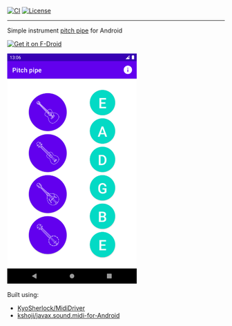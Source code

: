 [![CI](https://github.com/bmaupin/android-pitchpipe/workflows/CI/badge.svg)](https://github.com/bmaupin/android-pitchpipe/actions)
[![License](https://img.shields.io/github/license/bmaupin/android-pitchpipe)](https://github.com/bmaupin/android-pitchpipe/blob/main/LICENSE)

---

Simple instrument [pitch pipe](https://en.m.wikipedia.org/wiki/Pitch_pipe) for Android

<a href='https://f-droid.org/packages/io.bmaupin.pitchpipe/'><img alt='Get it on F-Droid' src='https://fdroid.gitlab.io/artwork/badge/get-it-on.png' height="80"/></a>

<img alt="screenshot" src="metadata/en-US/images/phoneScreenshots/1.png" width="300"/>

Built using:

- [KyoSherlock/MidiDriver](https://github.com/bmaupin/MidiDriver)
- [kshoji/javax.sound.midi-for-Android](https://github.com/kshoji/javax.sound.midi-for-Android)
